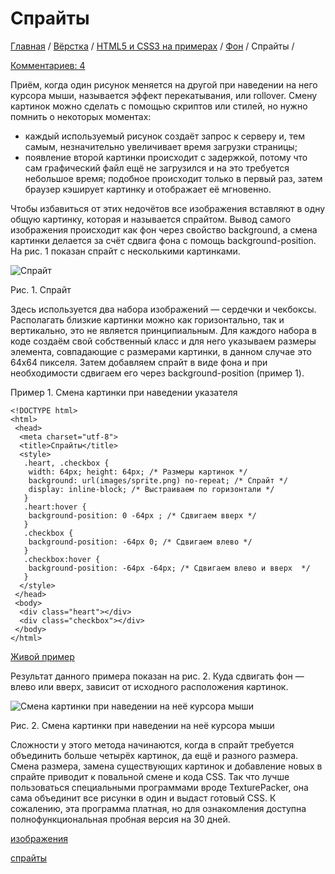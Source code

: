 # Спрайты

[Главная](https://webref.ru/) / [Вёрстка](https://webref.ru/layout) / [HTML5 и CSS3 на примерах](https://webref.ru/layout/html5-css3) / [Фон](https://webref.ru/layout/html5-css3/background) / Спрайты /

[Комментариев: 4](https://webref.ru/layout/html5-css3/background/sprite#disqus_thread)

Приём, когда один рисунок меняется на другой при наведении на него курсора мыши, называется эффект перекатывания, или rollover. Смену картинок можно сделать с помощью скриптов или стилей, но нужно помнить о некоторых моментах:

- каждый используемый рисунок создаёт запрос к серверу и, тем самым, незначительно увеличивает время загрузки страницы;
- появление второй картинки происходит с задержкой, потому что сам графический файл ещё не загрузился и на это требуется небольшое время; подобное происходит только в первый раз, затем браузер кэширует картинку и отображает её мгновенно.

Чтобы избавиться от этих недочётов все изображения вставляют в одну общую картинку, которая и называется спрайтом. Вывод самого изображения происходит как фон через свойство background, а смена картинки делается за счёт сдвига фона с помощь background-position. На рис. 1 показан спрайт с несколькими картинками.

![Спрайт](https://webref.ru/assets/images/html5-css3/sprite.png)

Рис. 1. Спрайт

Здесь используется два набора изображений — сердечки и чекбоксы. Располагать близкие картинки можно как горизонтально, так и вертикально, это не является принципиальным. Для каждого набора в коде создаём свой собственный класс и для него указываем размеры элемента, совпадающие с размерами картинки, в данном случае это 64х64 пикселя. Затем добавляем спрайт в виде фона и при необходимости сдвигаем его через background-position (пример 1).

Пример 1. Смена картинки при наведении указателя

```
<!DOCTYPE html>
<html>
 <head>
  <meta charset="utf-8">
  <title>Спрайты</title>
  <style>
   .heart, .checkbox {
    width: 64px; height: 64px; /* Размеры картинок */
    background: url(images/sprite.png) no-repeat; /* Спрайт */
    display: inline-block; /* Выстраиваем по горизонтали */
   }
   .heart:hover {
    background-position: 0 -64px ; /* Сдвигаем вверх */
   }
   .checkbox {
    background-position: -64px 0; /* Сдвигаем влево */
   }
   .checkbox:hover {
    background-position: -64px -64px; /* Сдвигаем влево и вверх  */
   }
  </style>
 </head>
 <body>
  <div class="heart"></div>
  <div class="checkbox"></div>
 </body>
</html>
```

[Живой пример](http://jsfiddle.net/webref/Lp9kzon3/)

Результат данного примера показан на рис. 2. Куда сдвигать фон — влево или вверх, зависит от исходного расположения картинок.

![Смена картинки при наведении на неё курсора мыши](https://webref.ru/assets/images/html5-css3/bg-03.png)

Рис. 2. Смена картинки при наведении на неё курсора мыши

Сложности у этого метода начинаются, когда в спрайт требуется объединить больше четырёх картинок, да ещё и разного размера. Смена размера, замена существующих картинок и добавление новых в спрайте приводит к повальной смене и кода CSS. Так что лучше пользоваться специальными программами вроде TexturePacker, она сама объединит все рисунки в один и выдаст готовый CSS. К сожалению, эта программа платная, но для ознакомления доступна полнофункциональная пробная версия на 30 дней.

[изображения](https://webref.ru/metki/izobrazheniya)

[спрайты](https://webref.ru/metki/sprayty)